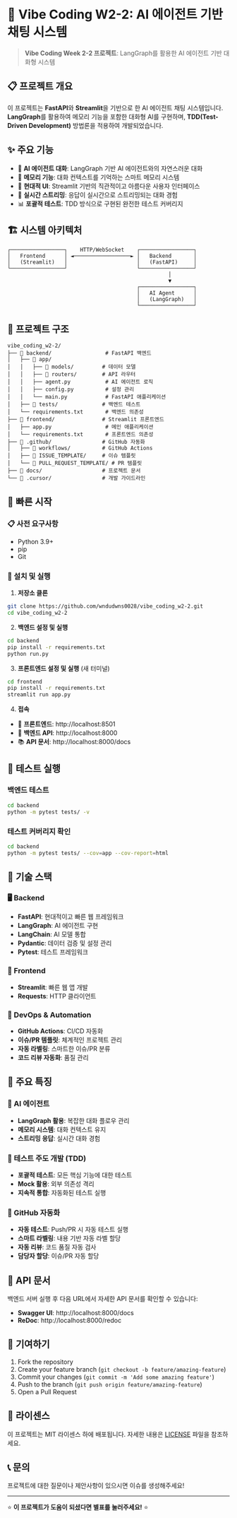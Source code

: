 # 🎯 Vibe Coding W2-2: AI 에이전트 기반 채팅 시스템

> **Vibe Coding Week 2-2 프로젝트**: LangGraph를 활용한 AI 에이전트 기반 대화형 시스템

## 📋 프로젝트 개요

이 프로젝트는 **FastAPI**와 **Streamlit**을 기반으로 한 AI 에이전트 채팅 시스템입니다. **LangGraph**를 활용하여 메모리 기능을 포함한 대화형 AI를 구현하며, **TDD(Test-Driven Development)** 방법론을 적용하여 개발되었습니다.

## ✨ 주요 기능

- 🤖 **AI 에이전트 대화**: LangGraph 기반 AI 에이전트와의 자연스러운 대화
- 🧠 **메모리 기능**: 대화 컨텍스트를 기억하는 스마트 메모리 시스템  
- 🎨 **현대적 UI**: Streamlit 기반의 직관적이고 아름다운 사용자 인터페이스
- 🔄 **실시간 스트리밍**: 응답이 실시간으로 스트리밍되는 대화 경험
- 📊 **포괄적 테스트**: TDD 방식으로 구현된 완전한 테스트 커버리지

## 🏗️ 시스템 아키텍처

```
┌─────────────────┐    HTTP/WebSocket    ┌─────────────────┐
│   Frontend      │ ◄──────────────────► │   Backend       │
│   (Streamlit)   │                      │   (FastAPI)     │
└─────────────────┘                      └─────────────────┘
                                                   │
                                                   ▼
                                         ┌─────────────────┐
                                         │   AI Agent      │
                                         │   (LangGraph)   │
                                         └─────────────────┘
```

## 📁 프로젝트 구조

```
vibe_coding_w2-2/
├── 📁 backend/                 # FastAPI 백엔드
│   ├── 📁 app/
│   │   ├── 📁 models/         # 데이터 모델
│   │   ├── 📁 routers/        # API 라우터
│   │   ├── agent.py           # AI 에이전트 로직
│   │   ├── config.py          # 설정 관리
│   │   └── main.py            # FastAPI 애플리케이션
│   ├── 📁 tests/              # 백엔드 테스트
│   └── requirements.txt       # 백엔드 의존성
├── 📁 frontend/               # Streamlit 프론트엔드
│   ├── app.py                 # 메인 애플리케이션
│   └── requirements.txt       # 프론트엔드 의존성
├── 📁 .github/                # GitHub 자동화
│   ├── 📁 workflows/          # GitHub Actions
│   ├── 📁 ISSUE_TEMPLATE/     # 이슈 템플릿
│   └── 📁 PULL_REQUEST_TEMPLATE/ # PR 템플릿
├── 📁 docs/                   # 프로젝트 문서
└── 📁 .cursor/                # 개발 가이드라인
```

## 🚀 빠른 시작

### 📋 사전 요구사항

- Python 3.9+
- pip
- Git

### 🔧 설치 및 실행

1. **저장소 클론**
```bash
git clone https://github.com/wndudwns0028/vibe_coding_w2-2.git
cd vibe_coding_w2-2
```

2. **백엔드 설정 및 실행**
```bash
cd backend
pip install -r requirements.txt
python run.py
```

3. **프론트엔드 설정 및 실행** (새 터미널)
```bash
cd frontend
pip install -r requirements.txt
streamlit run app.py
```

4. **접속**
- 🎨 **프론트엔드**: http://localhost:8501
- 🔧 **백엔드 API**: http://localhost:8000
- 📚 **API 문서**: http://localhost:8000/docs

## 🧪 테스트 실행

### 백엔드 테스트
```bash
cd backend
python -m pytest tests/ -v
```

### 테스트 커버리지 확인
```bash
cd backend
python -m pytest tests/ --cov=app --cov-report=html
```

## 🔧 기술 스택

### 🖥️ Backend
- **FastAPI**: 현대적이고 빠른 웹 프레임워크
- **LangGraph**: AI 에이전트 구현
- **LangChain**: AI 모델 통합
- **Pydantic**: 데이터 검증 및 설정 관리
- **Pytest**: 테스트 프레임워크

### 🎨 Frontend  
- **Streamlit**: 빠른 웹 앱 개발
- **Requests**: HTTP 클라이언트

### 🔄 DevOps & Automation
- **GitHub Actions**: CI/CD 자동화
- **이슈/PR 템플릿**: 체계적인 프로젝트 관리
- **자동 라벨링**: 스마트한 이슈/PR 분류
- **코드 리뷰 자동화**: 품질 관리

## 🎯 주요 특징

### 🤖 AI 에이전트
- **LangGraph 활용**: 복잡한 대화 플로우 관리
- **메모리 시스템**: 대화 컨텍스트 유지
- **스트리밍 응답**: 실시간 대화 경험

### 🧪 테스트 주도 개발 (TDD)
- **포괄적 테스트**: 모든 핵심 기능에 대한 테스트
- **Mock 활용**: 외부 의존성 격리
- **지속적 통합**: 자동화된 테스트 실행

### 🔄 GitHub 자동화
- **자동 테스트**: Push/PR 시 자동 테스트 실행
- **스마트 라벨링**: 내용 기반 자동 라벨 할당
- **자동 리뷰**: 코드 품질 자동 검사
- **담당자 할당**: 이슈/PR 자동 할당

## 📖 API 문서

백엔드 서버 실행 후 다음 URL에서 자세한 API 문서를 확인할 수 있습니다:
- **Swagger UI**: http://localhost:8000/docs
- **ReDoc**: http://localhost:8000/redoc

## 🤝 기여하기

1. Fork the repository
2. Create your feature branch (`git checkout -b feature/amazing-feature`)
3. Commit your changes (`git commit -m 'Add some amazing feature'`)
4. Push to the branch (`git push origin feature/amazing-feature`)
5. Open a Pull Request

## 📝 라이센스

이 프로젝트는 MIT 라이센스 하에 배포됩니다. 자세한 내용은 [LICENSE](LICENSE) 파일을 참조하세요.

## 📞 문의

프로젝트에 대한 질문이나 제안사항이 있으시면 이슈를 생성해주세요!

---

⭐ **이 프로젝트가 도움이 되셨다면 별표를 눌러주세요!** ⭐ 